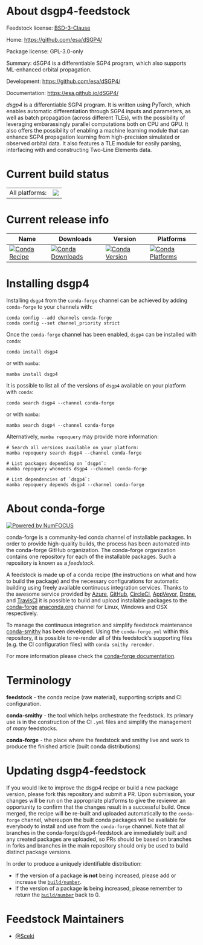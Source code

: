 About dsgp4-feedstock
=====================

Feedstock license: [BSD-3-Clause](https://github.com/conda-forge/dsgp4-feedstock/blob/main/LICENSE.txt)

Home: https://github.com/esa/dSGP4/

Package license: GPL-3.0-only

Summary: dSGP4 is a differentiable SGP4 program, which also supports ML-enhanced orbital propagation.

Development: https://github.com/esa/dSGP4/

Documentation: https://esa.github.io/dSGP4/

*dsgp4* is a differentiable SGP4 program. It is written using PyTorch, which
enables automatic differentiation through SGP4 inputs and parameters, as well as
batch propagation (across different TLEs), with the possibility of leveraging
embarassingly parallel computations both on CPU and GPU. It also offers the possibility
of enabling a machine learning module that can enhance SGP4 propagation learning from high-precision
simulated or observed orbital data. It  also features a TLE module for easily parsing,
interfacing with and constructing Two-Line Elements data.


Current build status
====================


<table><tr><td>All platforms:</td>
    <td>
      <a href="https://dev.azure.com/conda-forge/feedstock-builds/_build/latest?definitionId=21079&branchName=main">
        <img src="https://dev.azure.com/conda-forge/feedstock-builds/_apis/build/status/dsgp4-feedstock?branchName=main">
      </a>
    </td>
  </tr>
</table>

Current release info
====================

| Name | Downloads | Version | Platforms |
| --- | --- | --- | --- |
| [![Conda Recipe](https://img.shields.io/badge/recipe-dsgp4-green.svg)](https://anaconda.org/conda-forge/dsgp4) | [![Conda Downloads](https://img.shields.io/conda/dn/conda-forge/dsgp4.svg)](https://anaconda.org/conda-forge/dsgp4) | [![Conda Version](https://img.shields.io/conda/vn/conda-forge/dsgp4.svg)](https://anaconda.org/conda-forge/dsgp4) | [![Conda Platforms](https://img.shields.io/conda/pn/conda-forge/dsgp4.svg)](https://anaconda.org/conda-forge/dsgp4) |

Installing dsgp4
================

Installing `dsgp4` from the `conda-forge` channel can be achieved by adding `conda-forge` to your channels with:

```
conda config --add channels conda-forge
conda config --set channel_priority strict
```

Once the `conda-forge` channel has been enabled, `dsgp4` can be installed with `conda`:

```
conda install dsgp4
```

or with `mamba`:

```
mamba install dsgp4
```

It is possible to list all of the versions of `dsgp4` available on your platform with `conda`:

```
conda search dsgp4 --channel conda-forge
```

or with `mamba`:

```
mamba search dsgp4 --channel conda-forge
```

Alternatively, `mamba repoquery` may provide more information:

```
# Search all versions available on your platform:
mamba repoquery search dsgp4 --channel conda-forge

# List packages depending on `dsgp4`:
mamba repoquery whoneeds dsgp4 --channel conda-forge

# List dependencies of `dsgp4`:
mamba repoquery depends dsgp4 --channel conda-forge
```


About conda-forge
=================

[![Powered by
NumFOCUS](https://img.shields.io/badge/powered%20by-NumFOCUS-orange.svg?style=flat&colorA=E1523D&colorB=007D8A)](https://numfocus.org)

conda-forge is a community-led conda channel of installable packages.
In order to provide high-quality builds, the process has been automated into the
conda-forge GitHub organization. The conda-forge organization contains one repository
for each of the installable packages. Such a repository is known as a *feedstock*.

A feedstock is made up of a conda recipe (the instructions on what and how to build
the package) and the necessary configurations for automatic building using freely
available continuous integration services. Thanks to the awesome service provided by
[Azure](https://azure.microsoft.com/en-us/services/devops/), [GitHub](https://github.com/),
[CircleCI](https://circleci.com/), [AppVeyor](https://www.appveyor.com/),
[Drone](https://cloud.drone.io/welcome), and [TravisCI](https://travis-ci.com/)
it is possible to build and upload installable packages to the
[conda-forge](https://anaconda.org/conda-forge) [anaconda.org](https://anaconda.org/)
channel for Linux, Windows and OSX respectively.

To manage the continuous integration and simplify feedstock maintenance
[conda-smithy](https://github.com/conda-forge/conda-smithy) has been developed.
Using the ``conda-forge.yml`` within this repository, it is possible to re-render all of
this feedstock's supporting files (e.g. the CI configuration files) with ``conda smithy rerender``.

For more information please check the [conda-forge documentation](https://conda-forge.org/docs/).

Terminology
===========

**feedstock** - the conda recipe (raw material), supporting scripts and CI configuration.

**conda-smithy** - the tool which helps orchestrate the feedstock.
                   Its primary use is in the construction of the CI ``.yml`` files
                   and simplify the management of *many* feedstocks.

**conda-forge** - the place where the feedstock and smithy live and work to
                  produce the finished article (built conda distributions)


Updating dsgp4-feedstock
========================

If you would like to improve the dsgp4 recipe or build a new
package version, please fork this repository and submit a PR. Upon submission,
your changes will be run on the appropriate platforms to give the reviewer an
opportunity to confirm that the changes result in a successful build. Once
merged, the recipe will be re-built and uploaded automatically to the
`conda-forge` channel, whereupon the built conda packages will be available for
everybody to install and use from the `conda-forge` channel.
Note that all branches in the conda-forge/dsgp4-feedstock are
immediately built and any created packages are uploaded, so PRs should be based
on branches in forks and branches in the main repository should only be used to
build distinct package versions.

In order to produce a uniquely identifiable distribution:
 * If the version of a package **is not** being increased, please add or increase
   the [``build/number``](https://docs.conda.io/projects/conda-build/en/latest/resources/define-metadata.html#build-number-and-string).
 * If the version of a package **is** being increased, please remember to return
   the [``build/number``](https://docs.conda.io/projects/conda-build/en/latest/resources/define-metadata.html#build-number-and-string)
   back to 0.

Feedstock Maintainers
=====================

* [@Sceki](https://github.com/Sceki/)

